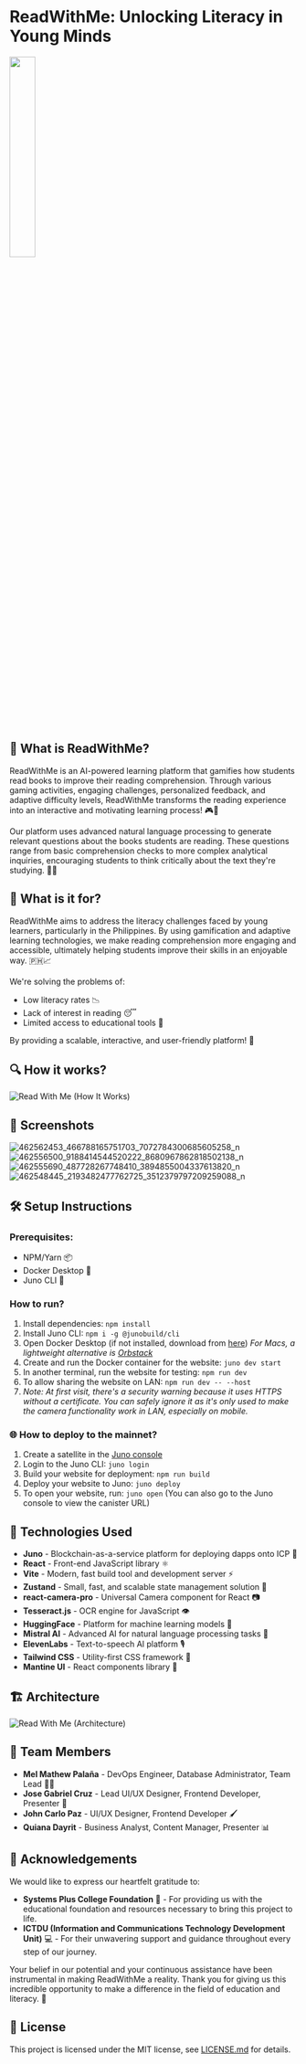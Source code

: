 # ReadWithMe: Unlocking Literacy in Young Minds

<img src="https://github.com/user-attachments/assets/8fd19665-9000-40db-a40f-787b2509d90a" width="30%"/><br>

## 🌟 What is ReadWithMe?

ReadWithMe is an AI-powered learning platform that gamifies how students read books to improve their reading comprehension. Through various gaming activities, engaging challenges, personalized feedback, and adaptive difficulty levels, ReadWithMe transforms the reading experience into an interactive and motivating learning process! 🎮📖

Our platform uses advanced natural language processing to generate relevant questions about the books students are reading. These questions range from basic comprehension checks to more complex analytical inquiries, encouraging students to think critically about the text they're studying. 🤔💡

## 🎯 What is it for?

ReadWithMe aims to address the literacy challenges faced by young learners, particularly in the Philippines. By using gamification and adaptive learning technologies, we make reading comprehension more engaging and accessible, ultimately helping students improve their skills in an enjoyable way. 🇵🇭📈

We're solving the problems of:
- Low literacy rates 📉
- Lack of interest in reading 😴
- Limited access to educational tools 🚫

By providing a scalable, interactive, and user-friendly platform! 🚀

## 🔍 How it works?

![Read With Me (How It Works)](https://github.com/user-attachments/assets/29bbc1fa-4c1f-4806-a049-6f490abe73d4)

## 📸 Screenshots

![462562453_466788165751703_7072784300685605258_n](https://github.com/user-attachments/assets/3a0eac11-4497-499c-8e15-5478862c95fa)
![462556500_9188414544520222_8680967862818502138_n](https://github.com/user-attachments/assets/14280fa5-9d77-4ba6-ab94-bc47ba651aa3)
![462555690_487728267748410_3894855004337613820_n](https://github.com/user-attachments/assets/99f04e82-a1f1-4e11-8dd9-cbb84ef14950)
![462548445_2193482477762725_3512379797209259088_n](https://github.com/user-attachments/assets/7e67236d-4164-480a-93c3-d0e4983950ff)

## 🛠️ Setup Instructions

### Prerequisites:
- NPM/Yarn 📦
- Docker Desktop 🐳
- Juno CLI 🌙

### How to run?

1. Install dependencies: `npm install`
2. Install Juno CLI: `npm i -g @junobuild/cli`
3. Open Docker Desktop (if not installed, download from [here](https://www.docker.com/products/docker-desktop/)) 
   *For Macs, a lightweight alternative is [Orbstack](https://orbstack.dev/)*
4. Create and run the Docker container for the website: `juno dev start`
5. In another terminal, run the website for testing: `npm run dev`
6. To allow sharing the website on LAN: `npm run dev -- --host`
7. *Note: At first visit, there's a security warning because it uses HTTPS without a certificate. You can safely ignore it as it's only used to make the camera functionality work in LAN, especially on mobile.*

### 🌐 How to deploy to the mainnet?

1. Create a satellite in the [Juno console](https://console.juno.build/)
2. Login to the Juno CLI: `juno login`
3. Build your website for deployment: `npm run build`
4. Deploy your website to Juno: `juno deploy`
5. To open your website, run: `juno open` (You can also go to the Juno console to view the canister URL)

## 🚀 Technologies Used

- **Juno** - Blockchain-as-a-service platform for deploying dapps onto ICP 🧊
- **React** - Front-end JavaScript library ⚛️
- **Vite** - Modern, fast build tool and development server ⚡
- **Zustand** - Small, fast, and scalable state management solution 🐻
- **react-camera-pro** - Universal Camera component for React 📷
- **Tesseract.js** - OCR engine for JavaScript 👁️
- **HuggingFace** - Platform for machine learning models 🤗
- **Mistral AI** - Advanced AI for natural language processing tasks 🧠
- **ElevenLabs** - Text-to-speech AI platform 🎙️
- **Tailwind CSS** - Utility-first CSS framework 🌈
- **Mantine UI** - React components library 🧱

## 🏗️ Architecture

![Read With Me (Architecture)](https://github.com/user-attachments/assets/796d7bd0-f841-4ed1-82e8-e810fe1f813e)

## 👥 Team Members

- **Mel Mathew Palaña** - DevOps Engineer, Database Administrator, Team Lead 👨‍💻
- **Jose Gabriel Cruz** - Lead UI/UX Designer, Frontend Developer, Presenter 🎨
- **John Carlo Paz** - UI/UX Designer, Frontend Developer 🖌️
- **Quiana Dayrit** - Business Analyst, Content Manager, Presenter 📊

## 🙏 Acknowledgements

We would like to express our heartfelt gratitude to:

- **Systems Plus College Foundation** 🏫 - For providing us with the educational foundation and resources necessary to bring this project to life.
- **ICTDU (Information and Communications Technology Development Unit)** 💻 - For their unwavering support and guidance throughout every step of our journey.

Your belief in our potential and your continuous assistance have been instrumental in making ReadWithMe a reality. Thank you for giving us this incredible opportunity to make a difference in the field of education and literacy. 🌟

## 📜 License

This project is licensed under the MIT license, see [LICENSE.md](https://github.com/ictdu-dragons-t1/read-with-me/blob/main/LICENSE) for details.
